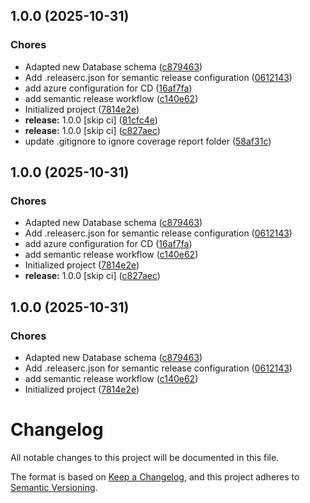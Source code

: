 ## 1.0.0 (2025-10-31)


### Chores

* Adapted new Database schema ([c879463](https://github.com/see-paw/backend/commit/c87946340d4c31d99e2af7949add04b681eec2a3))
* Add .releaserc.json for semantic release configuration ([0612143](https://github.com/see-paw/backend/commit/061214328be536d061a7a084d11a7236eb8417b5))
* add azure configuration for CD ([16af7fa](https://github.com/see-paw/backend/commit/16af7faff12b4bffc584e95a2e91bdb41bff7eac))
* add semantic release workflow ([c140e62](https://github.com/see-paw/backend/commit/c140e62b5d34784c300c03d7cced8db633441fa2))
* Initialized project ([7814e2e](https://github.com/see-paw/backend/commit/7814e2e0f156e1d7ee7c4ef8d928a0fd6ddbf4dc))
* **release:** 1.0.0 [skip ci] ([81cfc4e](https://github.com/see-paw/backend/commit/81cfc4e85b9e3681fd8f2dfdf552611dfe24890f))
* **release:** 1.0.0 [skip ci] ([c827aec](https://github.com/see-paw/backend/commit/c827aec959a09d7302c6167e62fd14430e6d3fec))
* update .gitignore to ignore coverage report folder ([58af31c](https://github.com/see-paw/backend/commit/58af31c420a7335f10f71a15db04b26d46350614))

## 1.0.0 (2025-10-31)


### Chores

* Adapted new Database schema ([c879463](https://github.com/see-paw/backend/commit/c87946340d4c31d99e2af7949add04b681eec2a3))
* Add .releaserc.json for semantic release configuration ([0612143](https://github.com/see-paw/backend/commit/061214328be536d061a7a084d11a7236eb8417b5))
* add azure configuration for CD ([16af7fa](https://github.com/see-paw/backend/commit/16af7faff12b4bffc584e95a2e91bdb41bff7eac))
* add semantic release workflow ([c140e62](https://github.com/see-paw/backend/commit/c140e62b5d34784c300c03d7cced8db633441fa2))
* Initialized project ([7814e2e](https://github.com/see-paw/backend/commit/7814e2e0f156e1d7ee7c4ef8d928a0fd6ddbf4dc))
* **release:** 1.0.0 [skip ci] ([c827aec](https://github.com/see-paw/backend/commit/c827aec959a09d7302c6167e62fd14430e6d3fec))

## 1.0.0 (2025-10-31)


### Chores

* Adapted new Database schema ([c879463](https://github.com/see-paw/backend/commit/c87946340d4c31d99e2af7949add04b681eec2a3))
* Add .releaserc.json for semantic release configuration ([0612143](https://github.com/see-paw/backend/commit/061214328be536d061a7a084d11a7236eb8417b5))
* add semantic release workflow ([c140e62](https://github.com/see-paw/backend/commit/c140e62b5d34784c300c03d7cced8db633441fa2))
* Initialized project ([7814e2e](https://github.com/see-paw/backend/commit/7814e2e0f156e1d7ee7c4ef8d928a0fd6ddbf4dc))

# Changelog

All notable changes to this project will be documented in this file.

The format is based on [Keep a Changelog](https://keepachangelog.com/en/1.0.0/),
and this project adheres to [Semantic Versioning](https://semver.org/spec/v2.0.0.html).
